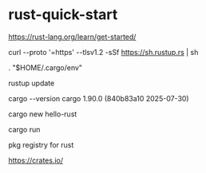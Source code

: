 # rust-quick-start

https://rust-lang.org/learn/get-started/ 

curl --proto '=https' --tlsv1.2 -sSf https://sh.rustup.rs | sh

. "$HOME/.cargo/env" 

rustup update

cargo --version
cargo 1.90.0 (840b83a10 2025-07-30)

cargo new hello-rust

cargo run

pkg registry for rust

https://crates.io/
